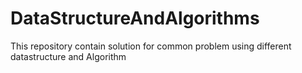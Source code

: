 # DataStructureAndAlgorithms
This repository contain solution for common problem using different datastructure and Algorithm

